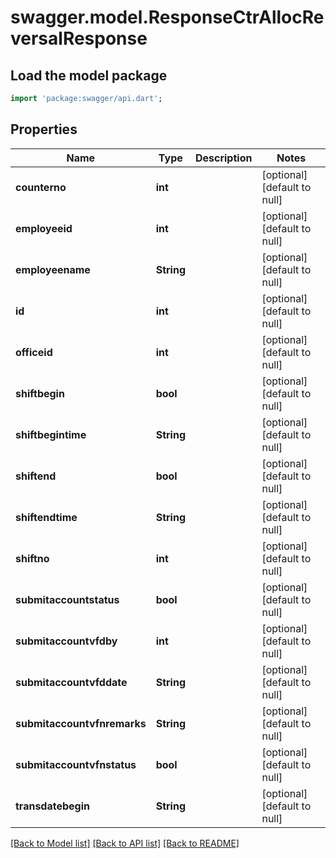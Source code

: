 # swagger.model.ResponseCtrAllocReversalResponse

## Load the model package
```dart
import 'package:swagger/api.dart';
```

## Properties
Name | Type | Description | Notes
------------ | ------------- | ------------- | -------------
**counterno** | **int** |  | [optional] [default to null]
**employeeid** | **int** |  | [optional] [default to null]
**employeename** | **String** |  | [optional] [default to null]
**id** | **int** |  | [optional] [default to null]
**officeid** | **int** |  | [optional] [default to null]
**shiftbegin** | **bool** |  | [optional] [default to null]
**shiftbegintime** | **String** |  | [optional] [default to null]
**shiftend** | **bool** |  | [optional] [default to null]
**shiftendtime** | **String** |  | [optional] [default to null]
**shiftno** | **int** |  | [optional] [default to null]
**submitaccountstatus** | **bool** |  | [optional] [default to null]
**submitaccountvfdby** | **int** |  | [optional] [default to null]
**submitaccountvfddate** | **String** |  | [optional] [default to null]
**submitaccountvfnremarks** | **String** |  | [optional] [default to null]
**submitaccountvfnstatus** | **bool** |  | [optional] [default to null]
**transdatebegin** | **String** |  | [optional] [default to null]

[[Back to Model list]](../README.md#documentation-for-models) [[Back to API list]](../README.md#documentation-for-api-endpoints) [[Back to README]](../README.md)

